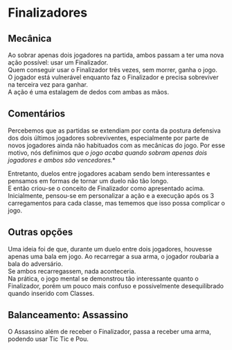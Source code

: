 # Finalizadores

## Mecânica

Ao sobrar apenas dois jogadores na partida, ambos passam a ter uma nova ação possível: usar um Finalizador.  
Quem conseguir usar o Finalizador três vezes, sem morrer, ganha o jogo.  
O jogador está vulnerável enquanto faz o Finalizador e precisa sobreviver na terceira vez para ganhar.  
A ação é uma estalagem de dedos com ambas as mãos.  

## Comentários
  
Percebemos que as partidas se extendiam por conta da postura defensiva dos dois últimos jogadores sobreviventes, especialmente por parte de novos jogadores ainda não habituados com as mecânicas do jogo. Por esse motivo, nós definimos que **o jogo acaba quando sobram apenas dois jogadores* e ambos são vencedores.**  

Entretanto, duelos entre jogadores acabam sendo bem interessantes e pensamos em formas de tornar um duelo não tão longo.  
E então criou-se o conceito de Finalizador como apresentado acima.  
Inicialmente, pensou-se em personalizar a ação e a execução após os 3 carregamentos para cada classe, mas tememos que isso possa complicar o jogo.  

## Outras opções

Uma ideia foi de que, durante um duelo entre dois jogadores, houvesse apenas uma bala em jogo. Ao recarregar a sua arma, o jogador roubaria a bala do adversário.  
Se ambos recarregassem, nada aconteceria.  
Na prática, o jogo mental se demonstrou tão interessante quanto o Finalizador, porém um pouco mais confuso e possivelmente desequilibrado quando inserido com Classes.  

## Balanceamento: Assassino

O Assassino além de receber o Finalizador, passa a receber uma arma, podendo usar Tic Tic e Pou.  

